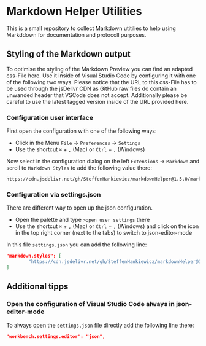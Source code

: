 # Markdown Helper Utilities
This is a small repository to collect Markdown utitilies to help using Markddown for documentation and protocoll purposes.

## Styling of the Markdown output
To optimise the styling of the Markdown Preview you can find an adapted css-File here. Use it inside of Visual Studio Code by configuring it with one of the following two ways. Please notice that the URL to this css-File has to be used through the jsDelivr CDN as GitHub raw files do contain an unwanded header that VSCode does not accept. Additionally please be careful to use the latest tagged version inside of the URL provided here.

### Configuration user interface
First open the configuration with one of the following ways:

- Click in the Menu `File` → `Preferences` → `Settings` 
- Use the shortcut `⌘` + `,` (Mac) or `Ctrl` + `,` (Windows)

Now select in the configuration dialog on the left `Extensions` → `Markdown` and scroll to `Markdown Styles` to add the following value there:

```
https://cdn.jsdelivr.net/gh/SteffenHankiewicz/markdownHelper@1.5.0/markdown.css
```

### Configuration via settings.json

There are different way to open up the json configuration.
- Open the palette and type `>open user settings` there
- Use the shortcut `⌘` + `,` (Mac) or `Ctrl` + `,` (Windows) and click on the icon in the top right corner (next to the tabs) to switch to json-editor-mode

In this file `settings.json` you can add the following line:

```json
"markdown.styles": [
        "https://cdn.jsdelivr.net/gh/SteffenHankiewicz/markdownHelper@1.5.0/markdown.css"
]
```

## Additional tipps

### Open the configuration of Visual Studio Code always in json-editor-mode
To always open the `settings.json` file directly add the following line there:

```json
"workbench.settings.editor": "json",
```
